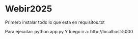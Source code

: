 # Webir2025
Primero instalar todo lo que esta en requisitos.txt


Para ejecutar:
python app.py
Y luego ir a: http://localhost:5000

